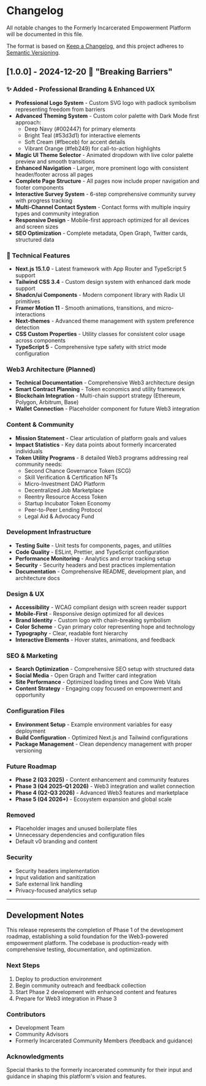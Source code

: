 # Changelog

All notable changes to the Formerly Incarcerated Empowerment Platform will be documented in this file.

The format is based on [Keep a Changelog](https://keepachangelog.com/en/1.0.0/),
and this project adheres to [Semantic Versioning](https://semver.org/spec/v2.0.0.html).

## [1.0.0] - 2024-12-20 🎉 "Breaking Barriers"

### ✨ Added - Professional Branding & Enhanced UX
- **Professional Logo System** - Custom SVG logo with padlock symbolism representing freedom from barriers
- **Advanced Theming System** - Custom color palette with Dark Mode first approach:
  - Deep Navy (#002447) for primary elements
  - Bright Teal (#53d3d1) for interactive elements
  - Soft Cream (#fbeceb) for accent details
  - Vibrant Orange (#feb249) for call-to-action highlights
- **Magic UI Theme Selector** - Animated dropdown with live color palette preview and smooth transitions
- **Enhanced Navigation** - Larger, more prominent logo with consistent header/footer across all pages
- **Complete Page Structure** - All pages now include proper navigation and footer components
- **Interactive Survey System** - 6-step comprehensive community survey with progress tracking
- **Multi-Channel Contact System** - Contact forms with multiple inquiry types and community integration
- **Responsive Design** - Mobile-first approach optimized for all devices and screen sizes
- **SEO Optimization** - Complete metadata, Open Graph, Twitter cards, structured data

### 🚀 Technical Features
- **Next.js 15.1.0** - Latest framework with App Router and TypeScript 5 support
- **Tailwind CSS 3.4** - Custom design system with enhanced dark mode support
- **Shadcn/ui Components** - Modern component library with Radix UI primitives
- **Framer Motion 11** - Smooth animations, transitions, and micro-interactions
- **Next-themes** - Advanced theme management with system preference detection
- **CSS Custom Properties** - Utility classes for consistent color usage across components
- **TypeScript 5** - Comprehensive type safety with strict mode configuration

### Web3 Architecture (Planned)
- **Technical Documentation** - Comprehensive Web3 architecture design
- **Smart Contract Planning** - Token economics and utility framework
- **Blockchain Integration** - Multi-chain support strategy (Ethereum, Polygon, Arbitrum, Base)
- **Wallet Connection** - Placeholder component for future Web3 integration

### Content & Community
- **Mission Statement** - Clear articulation of platform goals and values
- **Impact Statistics** - Key data points about formerly incarcerated individuals
- **Token Utility Programs** - 8 detailed Web3 programs addressing real community needs:
  - Second Chance Governance Token (SCG)
  - Skill Verification & Certification NFTs
  - Micro-Investment DAO Platform
  - Decentralized Job Marketplace
  - Reentry Resource Access Token
  - Startup Incubator Token Economy
  - Peer-to-Peer Lending Protocol
  - Legal Aid & Advocacy Fund

### Development Infrastructure
- **Testing Suite** - Unit tests for components, pages, and utilities
- **Code Quality** - ESLint, Prettier, and TypeScript configuration
- **Performance Monitoring** - Analytics and error tracking setup
- **Security** - Security headers and best practices implementation
- **Documentation** - Comprehensive README, development plan, and architecture docs

### Design & UX
- **Accessibility** - WCAG compliant design with screen reader support
- **Mobile-First** - Responsive design optimized for all devices
- **Brand Identity** - Custom logo with chain-breaking symbolism
- **Color Scheme** - Cyan primary color representing hope and technology
- **Typography** - Clear, readable font hierarchy
- **Interactive Elements** - Hover states, animations, and feedback

### SEO & Marketing
- **Search Optimization** - Comprehensive SEO setup with structured data
- **Social Media** - Open Graph and Twitter card integration
- **Site Performance** - Optimized loading times and Core Web Vitals
- **Content Strategy** - Engaging copy focused on empowerment and opportunity

### Configuration Files
- **Environment Setup** - Example environment variables for easy deployment
- **Build Configuration** - Optimized Next.js and Tailwind configurations
- **Package Management** - Clean dependency management with proper versioning

### Future Roadmap
- **Phase 2 (Q3 2025)** - Content enhancement and community features
- **Phase 3 (Q4 2025-Q1 2026)** - Web3 integration and wallet connection
- **Phase 4 (Q2-Q3 2026)** - Advanced Web3 features and marketplace
- **Phase 5 (Q4 2026+)** - Ecosystem expansion and global scale

### Removed
- Placeholder images and unused boilerplate files
- Unnecessary dependencies and configuration files
- Default v0 branding and content

### Security
- Security headers implementation
- Input validation and sanitization
- Safe external link handling
- Privacy-focused analytics setup

---

## Development Notes

This release represents the completion of Phase 1 of the development roadmap, establishing a solid foundation for the Web3-powered empowerment platform. The codebase is production-ready with comprehensive testing, documentation, and optimization.

### Next Steps
1. Deploy to production environment
2. Begin community outreach and feedback collection
3. Start Phase 2 development with enhanced content and features
4. Prepare for Web3 integration in Phase 3

### Contributors
- Development Team
- Community Advisors
- Formerly Incarcerated Community Members (feedback and guidance)

### Acknowledgments
Special thanks to the formerly incarcerated community for their input and guidance in shaping this platform's vision and features.
